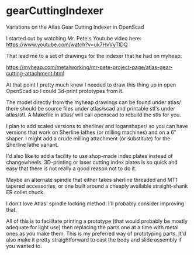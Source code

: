 # gearCuttingIndexer
Variations on the Atlas Gear Cutting Indexer in OpenScad

I started out by watching Mr. Pete's Youtube video here:
https://www.youtube.com/watch?v=uk7HvVyTlDQ

That lead me to a set of drawings for the indexer that he
had on myheap:

https://myheap.com/metalworking/mr-pete-project-page/atlas-gear-cutting-attachment.html

At that point I pretty much knew I needed to draw this
thing up in open OpenScad so I could 3d-print prototypes from it.

The model directly from the myheap drawings can be found under atlas/  there should be
source files under atlas/scad and printable stl's under atlas/stl.  A Makefile in atlas/
will call openscad to rebuild the stls for you.

I plan to add scaled versions to sherline/ and loganshaper/ so you can have versions that
work on Sherline lathes (or milling machines) and on a 6" shaper.  I might add a crude milling
attachment (or substitute) for the Sherline lathe variant.

I'd also like to add a facility to use shop-made index plates instead of changewheels.  3D-printing
or laser cutting index plates is so quick and easy that there is not really a good reason not to do it.

Maybe an alternate spindle that either takes sherline threaded and MT1 tapered accessories, or
one built around a cheaply available straight-shank ER collet chuck.

I don't love Atlas' spindle locking method.  I'll probably consider improving that.

All of this is to facilitate printing a prototype (that would probably be mostly adequate for
light use) then replacing the parts one at a time with metal ones as you make them.  This is my
preferred way of prototyping parts.  It'd also make it pretty straightforward to cast the body 
and slide assembly if you wanted to.
